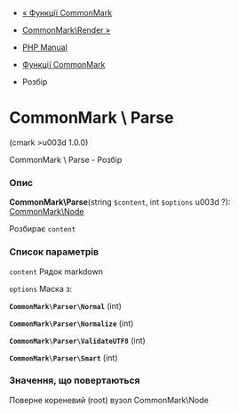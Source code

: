 - [« Функції CommonMark](ref.cmark.md)
- [CommonMark\Render »](function.commonmark-render.md)

- [PHP Manual](index.md)
- [Функції CommonMark](ref.cmark.md)
- Розбір

# CommonMark \ Parse

(cmark \>u003d 1.0.0)

CommonMark \ Parse - Розбір

### Опис

**CommonMark\Parse**(string `$content`, int `$options` u003d ?):
[CommonMark\Node](class.commonmark-node.md)

Розбирає `content`

### Список параметрів

`content`
Рядок markdown

`options`
Маска з:

**`CommonMark\Parser\Normal`** (int)

**`CommonMark\Parser\Normalize`** (int)

**`CommonMark\Parser\ValidateUTF8`** (int)

**`CommonMark\Parser\Smart`** (int)

### Значення, що повертаються

Поверне кореневий (root) вузол CommonMark\Node
